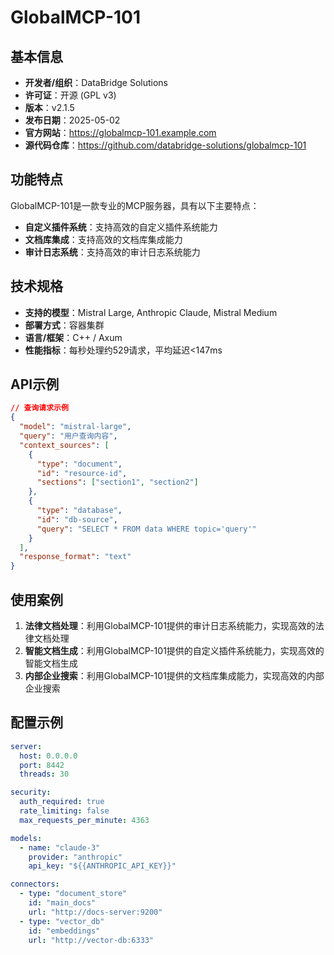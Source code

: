 # GlobalMCP-101

## 基本信息

- **开发者/组织**：DataBridge Solutions
- **许可证**：开源 (GPL v3)
- **版本**：v2.1.5
- **发布日期**：2025-05-02
- **官方网站**：https://globalmcp-101.example.com
- **源代码仓库**：https://github.com/databridge-solutions/globalmcp-101

## 功能特点

GlobalMCP-101是一款专业的MCP服务器，具有以下主要特点：

- **自定义插件系统**：支持高效的自定义插件系统能力
- **文档库集成**：支持高效的文档库集成能力
- **审计日志系统**：支持高效的审计日志系统能力


## 技术规格

- **支持的模型**：Mistral Large, Anthropic Claude, Mistral Medium
- **部署方式**：容器集群
- **语言/框架**：C++ / Axum
- **性能指标**：每秒处理约529请求，平均延迟<147ms

## API示例

```json
// 查询请求示例
{
  "model": "mistral-large",
  "query": "用户查询内容",
  "context_sources": [
    {
      "type": "document",
      "id": "resource-id",
      "sections": ["section1", "section2"]
    },
    {
      "type": "database",
      "id": "db-source",
      "query": "SELECT * FROM data WHERE topic='query'"
    }
  ],
  "response_format": "text"
}
```

## 使用案例

1. **法律文档处理**：利用GlobalMCP-101提供的审计日志系统能力，实现高效的法律文档处理
2. **智能文档生成**：利用GlobalMCP-101提供的自定义插件系统能力，实现高效的智能文档生成
3. **内部企业搜索**：利用GlobalMCP-101提供的文档库集成能力，实现高效的内部企业搜索


## 配置示例

```yaml
server:
  host: 0.0.0.0
  port: 8442
  threads: 30

security:
  auth_required: true
  rate_limiting: false
  max_requests_per_minute: 4363

models:
  - name: "claude-3"
    provider: "anthropic"
    api_key: "${{ANTHROPIC_API_KEY}}"

connectors:
  - type: "document_store"
    id: "main_docs"
    url: "http://docs-server:9200"
  - type: "vector_db"
    id: "embeddings"
    url: "http://vector-db:6333"
```